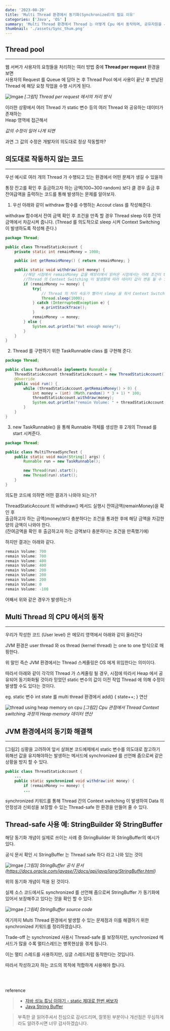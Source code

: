 ```yaml
---
date: '2023-08-20'
title: 'Multi Thread 환경에서 동기화(Synchronized)의 필요 이유'
categories: ['Java', 'OS' ]
summary: 'Multi Thread 환경에서 Thread 는 어떻게 Cpu 에서 동작하며, 공유자원을 사용하지는지, 동기화는 무엇이며 무엇을 해결하는지 알아보자'
thumbnail: './assets/Sync_thum.png'
---
```




## Thread pool
---

웹 서버가 사용자의 요청들을 처리하는 여러 방법 중에 **Thread per request** 환경을 보면  
사용자의 Request 를 Queue 에 담아 논 후 Thread Pool 에서 사용이 끝난 후 반납된 Thread 에 해당 요청 작업을 수행 시키게 된다.  


![Imgae](./assets/thread_per_req.png)
*[그림1] Thread per request 에서의 처리 방식*


이러한 상황에서 여러 Thread 가 static 변수 등의 여러 Thread 와 공유하는 데이터가 존재하는  
Heap 영역에 접근해서  

_값의 수정이 일어 나게 되면_ 

과연 그 값의 수정은 개발자의 의도대로 정상 작동할까?



## 의도대로 작동하지 않는 코드
---

우선 예시로 여러 개의 Thread 가 수행되고 있는 환경에서 어떤 문제가 생길 수 있을까

통장 잔고를 확인 후 출금하고자 하는 금액(100~300 random) 보다 클 경우 출금 후 
잔여급액을 출력하는 코드를 통해 발생하는 문제를 알아보자.


1. 우선 아래와 같이 withdraw 함수를 수행하는 Accout class 를 작성해준다. 

withdraw 함수에서 잔여 금액 확인 후 조건을 만족 할 경우 Thread sleep 이후 잔여 금액에서 차감시켜 줍니다.
(Thread 를 의도적으로 sleep 시켜 Context Switching 이 발생하도록 작성해 준다.)


```java
package Thread;

public class ThreadStaticAccount {
    private static int remainMoney = 1000;

    public int getRemainMoney() { return remainMoney; }

    public static void withdraw(int money) {
        //해당 시점에서 remainMoney 값을 메모리에서 읽어온 시점에서는 아래 조건이 true 이나
        //Thread 의 Context Switching 이 발생함에 따라 데이터 값이 변동 될 수 있다.
        if (remainMoney >= money) {
            try{
                // Thread 의 처리 속도가 빨라서 sleep 을 줘서 Context Switching 이 발생하도록
                Thread.sleep(1000);
            } catch (InterruptedException e) {
                e.printStackTrace();
            }
            remainMoney -= money;
        } else {
            System.out.println("Not enough money");
        }
    }
}

```

2. Thread 를 구현하기 위한 TaskRunnable class 를 구현해 준다. 

```java
package Thread;

public class TaskRunnable implements Runnable {
    ThreadStaticAccount threadStaticAccount = new ThreadStaticAccount();
    @Override
    public void run() {
        while (threadStaticAccount.getRemainMoney() > 0) {
            int money = (int) (Math.random() * 3 + 1) * 100;
            threadStaticAccount.withdraw(money);
            System.out.println("remain Volume: " + threadStaticAccount.getRemainMoney() );
        }
    }
}
```

3. new TaskRunnable() 을 통해 Runnable 객체를 생성한 후 2개의 Thread 를 start 시켜준다.

```java
package Thread;

public class MultiThreadSyncTest {
    public static void main(String[] args) {
        Runnable run = new TaskRunnable();

        new Thread(run).start();
        new Thread(run).start();
    }
}
```

의도한 코드에 의하면 어떤 결과가 나와야 되는가?

ThreadStaticAccount 의 withdraw() 메서드 실행시 잔여금액(remainMoney)을 확인 후  
출금하고자 하는 금액(money)보다 충분하다는 조건을 통과한 후에 해당 금액을 차감한 양의 금액이 나와야 한다.  
(잔여금액을 확인 후 출금하고자 하는 금액보다 충분하다는 조건을 만족했기에)

하지만 결과는 아래와 같다.

```java
remain Volume: 700
remain Volume: 700
remain Volume: 400
remain Volume: 400
remain Volume: 200
remain Volume: 200
remain Volume: 200
remain Volume: 0
remain Volume: -100
```

어째서 위와 같은 경우가 발생하는가



## Multi Thread 의 CPU 에서의 동작
---

우리가 작성한 코드 (User level) 은 메모리 영역에서 아래와 같이 올라간다 

JVM 환경은 user thread 와 os thread (kernel thread) 는 one to one 방식으로 매핑한다.  

위 말인 즉슨 JVM 환경에서는 Thread 스케줄링은 OS 에게 위임한다는 의미이다. 

따라서 아래와 같이 각각의 Thread 가 스케줄링 될 경우, 시점에 따라서 Heap 에서 공유되어 동기화화될 것이라 
믿었던 static 변수의 값이 이전 작업 Thread 에 의해 수정이 발생할 수도 있다는 것이다.

eg. static 변수 int state 를 multi thread 환경에서 add() { state++; } 연산  

![thread using heap memory on cpu](./assets/thread_using_heap.png)
*[그림2] Cpu 관점에서 Thread Context switching 과정의 Heap memory 데이터 연산*




## JVM 환경에서의 동기화 해결책
---
[그림2] 싱황을 고려하여 앞서 살펴본 코드예제에서
static 변수를 의도대로 참고하기 위해선 값을 유지해야하는 발생하는 메서드에 synchronized 를 선언해 줌으로써 같은 상황을 방지 할 수 있다.

```java
public class ThreadStaticAccount {
    ...
    public static synchronized void withdraw(int money) {
        if (remainMoney >= money) {
		...
```

synchronized 키워드를 통해 Thread 간의 Context switching 이 발생하여 Data 의 안정성과 신뢰성을
보장할 수 있는 Thread-safe 한 환경을 만들어 줄 수 있다. 



## Thread-safe 사용 예: StringBuilder 와 StringBuffer

해당 동기화 개념이 실제로 쓰이는 사례 중 StringBuilder 와 StringBuffer의 예시가 있다. 

공식 문서 확인 시 StringBuffer 는 Thread safe 하다 라고 나와 있는 것이 

![Imgae](./assets/StringBuffer_ref.png)
*[그림3] StringBuffer 공식 문서 (https://docs.oracle.com/javase/7/docs/api/java/lang/StringBuffer.html)*

위의 동기화 개념이 적용 된 것이다.

실제 소스 코드에서도 synchronized 를 선언해 줌으로써 StringBuffer 가 동기화에 있어서 보장해주고 있다는 것을 확인 할 수 있다. 

![Imgae](./assets/stringBuffer_code.png)
*[그림4] StringBuffer source code*





여기까지 Multi Thread 환경에서 발생할 수 있는 문제점과 이를 해결하기 위한 synchronized 키워드를 정리하였습니다. 

Trade-off 는 synchronized 사용시 Thread-safe 를 보장하지만, synchronized 메서드가 많을 수록 멀티스레드는 병목현상을 겪게 됩니다.

이는 멀티 스레드를 사용하지만, 싱글 스레드처럼 동작한다는 것입니다.

따라서 작성하고자 하는 코드의 목적에 적합하게 사용해야 합니다.



<br>
<br>

reference
> * [자바 성능 튜닝 이야기 - static 제대로 한번 써보자](https://product.kyobobook.co.kr/detail/S000001032977) 
> * [Java String Buffer](https://docs.oracle.com/javase/7/docs/api/java/lang/StringBuffer.html)



> 부족한 글 읽어주셔서 진심으로 감사드리며, 잘못된 부분이나 개선점은 무심하게라도 알려주시면 너무 감사하겠습니다.